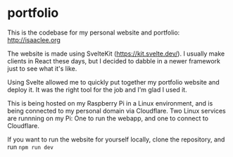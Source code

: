 # portfolio

This is the codebase for my personal website and portfolio: http://isaaclee.org

The website is made using SvelteKit (https://kit.svelte.dev/). I usually make clients in React these days, but I decided to dabble in a newer framework just to see what it's like.

Using Svelte allowed me to quickly put together my portfolio website and deploy it. It was the right tool for the job and I'm glad I used it.

This is being hosted on my Raspberry Pi in a Linux environment, and is being connected to my personal domain via Cloudflare. Two Linux services are runnning on my Pi: One to run the webapp, and one to connect to Cloudflare.

If you want to run the website for yourself locally, clone the repository, and run `npm run dev`
